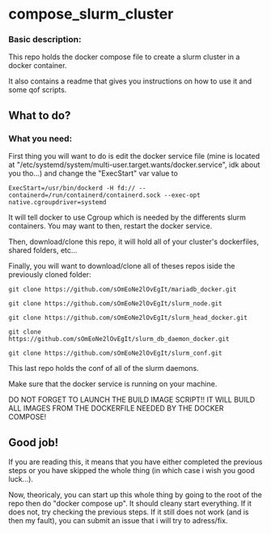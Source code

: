 # compose_slurm_cluster
### Basic description:
This repo holds the docker compose file to create a slurm cluster in a docker container.

It also contains a readme that gives you instructions on how to use it and some qof scripts.


## What to do?
### What you need:

First thing you will want to do is edit the docker service file (mine is located at "/etc/systemd/system/multi-user.target.wants/docker.service", idk about you tho...) and change the "ExecStart" var value to
```
ExecStart=/usr/bin/dockerd -H fd:// --containerd=/run/containerd/containerd.sock --exec-opt native.cgroupdriver=systemd
```
It will tell docker to use Cgroup which is needed by the differents slurm containers.
You may want to then, restart the docker service.

Then, download/clone this repo, it will hold all of your cluster's dockerfiles, shared folders, etc...

Finally, you will want to download/clone all of theses repos iside the previously cloned folder:

```
git clone https://github.com/sOmEoNe2lOvEgIt/mariadb_docker.git

git clone https://github.com/sOmEoNe2lOvEgIt/slurm_node.git

git clone https://github.com/sOmEoNe2lOvEgIt/slurm_head_docker.git

git clone https://github.com/sOmEoNe2lOvEgIt/slurm_db_daemon_docker.git

git clone https://github.com/sOmEoNe2lOvEgIt/slurm_conf.git
```

This last repo holds the conf of all of the slurm daemons.

Make sure that the docker service is running on your machine.

DO NOT FORGET TO LAUNCH THE BUILD IMAGE SCRIPT!! IT WILL BUILD ALL IMAGES FROM THE DOCKERFILE NEEDED BY THE DOCKER COMPOSE!

## Good job!

If you are reading this, it means that you have either completed the previous steps or you have skipped the whole thing (in which case i wish you good luck...).

Now, theoricaly, you can start up this whole thing by going to the root of the repo then do "docker compose up". It should cleany start everything. If it does not, try checking the previous steps. If it still does not work (and is then my fault), you can submit an issue that i will try to adress/fix.
